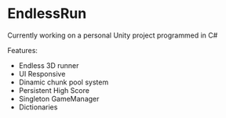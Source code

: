 # EndlessRun
Currently working on a personal Unity project programmed in C#

Features: 

- Endless 3D runner
- UI Responsive
- Dinamic chunk pool system
- Persistent High Score
- Singleton GameManager
- Dictionaries
